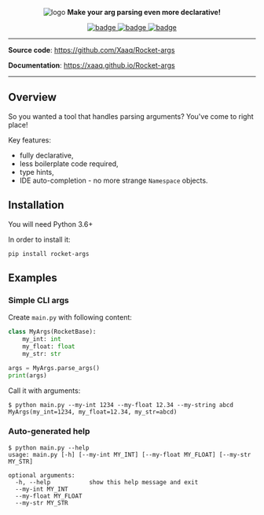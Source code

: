 <p align="center">
    <img src="https://i.imgur.com/vjEOvJj.png" alt="logo">
    <b>Make your arg parsing even more declarative!</b><br>
</p>

<p align="center">
    <a href="https://travis-ci.com/Xaaq/Rocket-args">
        <img src="https://travis-ci.com/Xaaq/Rocket-args.svg?branch=master" alt="badge">
    </a>
    <a href="https://pypi.org/project/rocket-args/">
        <img src="https://img.shields.io/badge/pypi-0.1.0-informational" alt="badge">
    </a>
    <a href="https://github.com/Xaaq/Rocket-args/blob/master/LICENSE">
        <img src="https://img.shields.io/badge/license-MIT-informational" alt="badge">
    </a>
</p>

---

**Source code**:
<a href="https://github.com/Xaaq/Rocket-args">
    https://github.com/Xaaq/Rocket-args
</a>

**Documentation**:
<a href="https://xaaq.github.io/Rocket-args">
    https://xaaq.github.io/Rocket-args
</a>

---

## Overview

So you wanted a tool that handles parsing arguments? You've come to right place!

Key features:

* fully declarative,
* less boilerplate code required,
* type hints,
* IDE auto-completion - no more strange `Namespace` objects.

## Installation

You will need Python 3.6+

In order to install it:
```
pip install rocket-args
```

## Examples

### Simple CLI args

Create `main.py` with following content:
```python
class MyArgs(RocketBase):
    my_int: int
    my_float: float
    my_str: str

args = MyArgs.parse_args()
print(args)
```

Call it with arguments:
```
$ python main.py --my-int 1234 --my-float 12.34 --my-string abcd
MyArgs(my_int=1234, my_float=12.34, my_str=abcd)
```

### Auto-generated help

```
$ python main.py --help
usage: main.py [-h] [--my-int MY_INT] [--my-float MY_FLOAT] [--my-str MY_STR]

optional arguments:
  -h, --help           show this help message and exit
  --my-int MY_INT
  --my-float MY_FLOAT
  --my-str MY_STR
```
